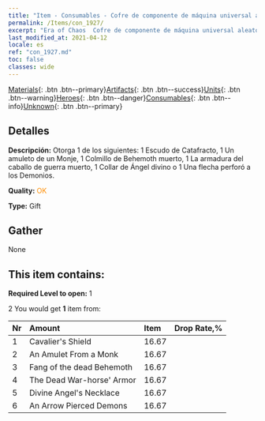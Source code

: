 ```yaml
---
title: "Item - Consumables - Cofre de componente de máquina universal aleatoria"
permalink: /Items/con_1927/
excerpt: "Era of Chaos  Cofre de componente de máquina universal aleatoria"
last_modified_at: 2021-04-12
locale: es
ref: "con_1927.md"
toc: false
classes: wide
---
```

 [Materials](/es/Items/){: .btn .btn--primary}[Artifacts](/es/Items/Artifacts/){: .btn .btn--success}[Units](/es/Items/Units/){: .btn .btn--warning}[Heroes](/es/Items/Heroes/){: .btn .btn--danger}[Consumables](/es/Items/Consumables/){: .btn .btn--info}[Unknown](/es/Items/Unknown/){: .btn .btn--primary}

## Detalles
 **Descripción:** Otorga 1 de los siguientes: 1 Escudo de Catafracto, 1 Un amuleto de un Monje, 1 Colmillo de Behemoth muerto, 1 La armadura del caballo de guerra muerto, 1 Collar de Ángel divino o 1 Una flecha perforó a los Demonios.

 **Quality:** <span style="color: #FF8C00">OK</span>

 **Type:** Gift

## Gather

  None

## This item contains:

 **Required Level to open:** 1

 2 You would get **1** item  from:

  | Nr | Amount |     Item    | Drop Rate,% |
  |:---|:-------|:------------|:---------:|
  | 1 | Cavalier's Shield | 16.67 | 
  | 2 | An Amulet From a Monk | 16.67 | 
  | 3 | Fang of the dead Behemoth | 16.67 | 
  | 4 | The Dead War-horse' Armor | 16.67 | 
  | 5 | Divine Angel's Necklace | 16.67 | 
  | 6 | An Arrow Pierced Demons | 16.67 | 
